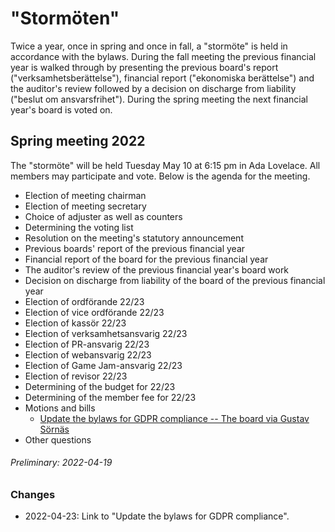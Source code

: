# "Stormöten"

Twice a year, once in spring and once in fall, a "stormöte" is held in
accordance with the bylaws. During the fall meeting the previous financial year
is walked through by presenting the previous board's report
("verksamhetsberättelse"), financial report ("ekonomiska berättelse") and the
auditor's review followed by a decision on discharge from liability ("beslut om
ansvarsfrihet"). During the spring meeting the next financial year's board is
voted on.

## Spring meeting 2022

The "stormöte" will be held Tuesday May 10 at 6:15 pm in Ada Lovelace. All
members may participate and vote. Below is the agenda for the meeting.

- Election of meeting chairman
- Election of meeting secretary
- Choice of adjuster as well as counters
- Determining the voting list
- Resolution on the meeting's statutory announcement
- Previous boards' report of the previous financial year
- Financial report of the board for the previous financial year
- The auditor's review of the previous financial year's board work
- Decision on discharge from liability of the board of the previous financial year
- Election of ordförande 22/23
- Election of vice ordförande 22/23
- Election of kassör 22/23
- Election of verksamhetsansvarig 22/23
- Election of PR-ansvarig 22/23
- Election of webansvarig 22/23
- Election of Game Jam-ansvarig 22/23
- Election of revisor 22/23
- Determining of the budget for 22/23
- Determining of the member fee for 22/23
- Motions and bills
  - [Update the bylaws for GDPR compliance -- The board via Gustav Sörnäs](https://github.com/lithekod/bylaws/blob/f9f5974ab79b29833d66b1247215d8080d043e13/motioner-och-propositioner/220421-gdpr.pdf)
- Other questions

###### Preliminary: 2022-04-19

### Changes

- 2022-04-23: Link to "Update the bylaws for GDPR compliance".

<!-- ###### Confirmed: 2022-xx-yy -->
